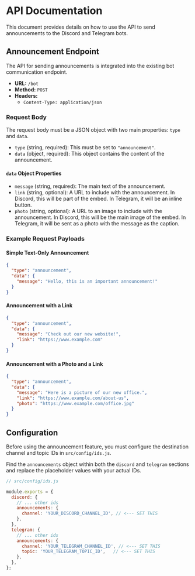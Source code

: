 # API Documentation

This document provides details on how to use the API to send announcements to the Discord and Telegram bots.

## Announcement Endpoint

The API for sending announcements is integrated into the existing bot communication endpoint.

- **URL:** `/bot`
- **Method:** `POST`
- **Headers:**
  - `Content-Type: application/json`

### Request Body

The request body must be a JSON object with two main properties: `type` and `data`.

- `type` (string, required): This must be set to `"announcement"`.
- `data` (object, required): This object contains the content of the announcement.

#### `data` Object Properties

- `message` (string, required): The main text of the announcement.
- `link` (string, optional): A URL to include with the announcement. In Discord, this will be part of the embed. In Telegram, it will be an inline button.
- `photo` (string, optional): A URL to an image to include with the announcement. In Discord, this will be the main image of the embed. In Telegram, it will be sent as a photo with the message as the caption.

### Example Request Payloads

#### Simple Text-Only Announcement

```json
{
  "type": "announcement",
  "data": {
    "message": "Hello, this is an important announcement!"
  }
}
```

#### Announcement with a Link

```json
{
  "type": "announcement",
  "data": {
    "message": "Check out our new website!",
    "link": "https://www.example.com"
  }
}
```

#### Announcement with a Photo and a Link

```json
{
  "type": "announcement",
  "data": {
    "message": "Here is a picture of our new office.",
    "link": "https://www.example.com/about-us",
    "photo": "https://www.example.com/office.jpg"
  }
}
```

## Configuration

Before using the announcement feature, you must configure the destination channel and topic IDs in `src/config/ids.js`.

Find the `announcements` object within both the `discord` and `telegram` sections and replace the placeholder values with your actual IDs.

```javascript
// src/config/ids.js

module.exports = {
  discord: {
    // ... other ids
    announcements: {
      channel: 'YOUR_DISCORD_CHANNEL_ID', // <--- SET THIS
    },
  },
  telegram: {
    // ... other ids
    announcements: {
      channel: 'YOUR_TELEGRAM_CHANNEL_ID', // <--- SET THIS
      topic: 'YOUR_TELEGRAM_TOPIC_ID',   // <--- SET THIS
    },
  },
};
```
